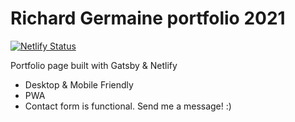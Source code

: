 # Richard Germaine portfolio 2021

[![Netlify Status](https://api.netlify.com/api/v1/badges/2cd393a3-016d-4197-a45f-15fa456dd1b6/deploy-status)](https://app.netlify.com/sites/rgermaine/deploys)

Portfolio page built with Gatsby & Netlify

- Desktop & Mobile Friendly
- PWA
- Contact form is functional. Send me a message! :)
